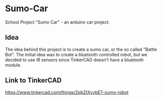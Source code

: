 # Sumo-Car
School Project "Sumo Car" - an arduino car project.

## Idea
The idea behind this project is to create a sumo car, or the so called "Battle Bot".
The initial idea was to create a bluetooth controlled robot, but we decided to use IR sensors since TinkerCAD doesn't have a bluetooth module.

## Link to TinkerCAD
https://www.tinkercad.com/things/2qbZtXvybE7-sumo-robot
